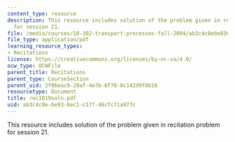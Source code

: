 ```yaml
---
content_type: resource
description: This resource includes solution of the problem given in recitation problem
  for session 21.
file: /media/courses/10-302-transport-processes-fall-2004/ab3c4c8ebe936ec1c17f46cfc71a977c_rec1019soln.pdf
file_type: application/pdf
learning_resource_types:
- Recitations
license: https://creativecommons.org/licenses/by-nc-sa/4.0/
ocw_type: OCWFile
parent_title: Recitations
parent_type: CourseSection
parent_uid: 2f06eac9-28af-4e7b-6f78-8c142d9f8b16
resourcetype: Document
title: rec1019soln.pdf
uid: ab3c4c8e-be93-6ec1-c17f-46cfc71a977c
---
```

This resource includes solution of the problem given in recitation problem for session 21.